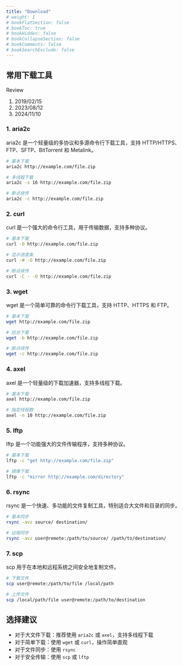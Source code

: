 ```yaml
---
title: "Download"
# weight: 1
# bookFlatSection: false
# bookToc: true
# bookHidden: false
# bookCollapseSection: false
# bookComments: false
# bookSearchExclude: false
---
```



## 常用下载工具

Review

1. 2019/02/15
2. 2023/08/12
3. 2024/11/10

### 1. aria2c

aria2c 是一个轻量级的多协议和多源命令行下载工具，支持 HTTP/HTTPS、FTP、SFTP、BitTorrent 和 Metalink。

```bash
# 基本下载
aria2c http://example.com/file.zip

# 多线程下载
aria2c -s 16 http://example.com/file.zip

# 断点续传
aria2c -c http://example.com/file.zip
```

### 2. curl

curl 是一个强大的命令行工具，用于传输数据，支持多种协议。

```bash
# 基本下载
curl -O http://example.com/file.zip

# 显示进度条
curl -# -O http://example.com/file.zip

# 断点续传
curl -C - -O http://example.com/file.zip
```

### 3. wget

wget 是一个简单可靠的命令行下载工具，支持 HTTP、HTTPS 和 FTP。

```bash
# 基本下载
wget http://example.com/file.zip

# 后台下载
wget -b http://example.com/file.zip

# 断点续传
wget -c http://example.com/file.zip
```

### 4. axel

axel 是一个轻量级的下载加速器，支持多线程下载。

```bash
# 基本下载
axel http://example.com/file.zip

# 指定线程数
axel -n 10 http://example.com/file.zip
```

### 5. lftp

lftp 是一个功能强大的文件传输程序，支持多种协议。

```bash
# 基本下载
lftp -c "get http://example.com/file.zip"

# 镜像下载
lftp -c "mirror http://example.com/directory"
```

### 6. rsync

rsync 是一个快速、多功能的文件复制工具，特别适合大文件和目录的同步。

```bash
# 基本同步
rsync -avz source/ destination/

# 远程同步
rsync -avz user@remote:/path/to/source/ /path/to/destination/
```

### 7. scp

scp 用于在本地和远程系统之间安全地复制文件。

```bash
# 下载文件
scp user@remote:/path/to/file /local/path

# 上传文件
scp /local/path/file user@remote:/path/to/destination
```

## 选择建议

- 对于大文件下载：推荐使用 `aria2c` 或 `axel`，支持多线程下载
- 对于简单下载：使用 `wget` 或 `curl`，操作简单直观
- 对于文件同步：使用 `rsync`
- 对于安全传输：使用 `scp` 或 `lftp`
